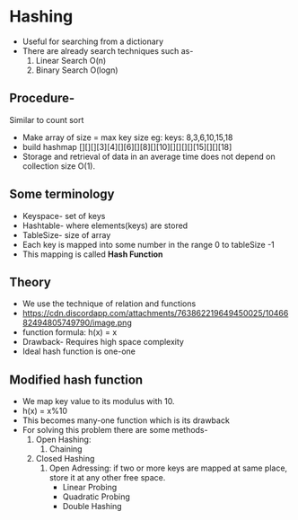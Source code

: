 # Hashing
* Useful for searching from a dictionary
* There are already search techniques such as-
  1) Linear Search O(n)
  2) Binary Search O(logn)

## Procedure-
Similar to count sort
* Make array of size = max key size
  eg: keys: 8,3,6,10,15,18
* build hashmap
  [][][][3][4][][6][][8][][10][][][][][15][][][18]
* Storage and retrieval of data in an average time does not depend on collection size O(1).

## Some terminology
* Keyspace- set of keys
* Hashtable- where elements(keys) are stored
* TableSize- size of array
* Each key is mapped into some number in the range 0 to tableSize -1
* This mapping is called **Hash Function**


## Theory
* We use the technique of relation and functions
* https://cdn.discordapp.com/attachments/763862219649450025/1046682494805749790/image.png
* function formula: h(x) = x
* Drawback- Requires high space complexity
* Ideal hash function is one-one

## Modified hash function
* We map key value to its modulus with 10.
* h(x) = x%10
* This becomes many-one function which is its drawback
* For solving this problem there are some methods-
  1) Open Hashing: 
     1) Chaining
  2) Closed Hashing
     1) Open Adressing: if two or more keys are mapped at same place, store it at any other free space.
        * Linear Probing
        * Quadratic Probing
        * Double Hashing
  
  